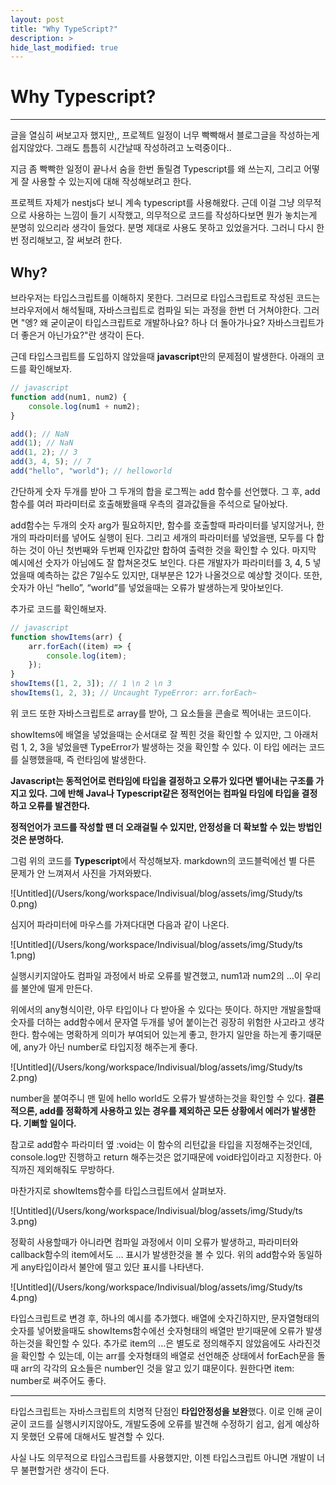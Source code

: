 ```yaml
---
layout: post
title: "Why TypeScript?"
description: >
hide_last_modified: true
---
```


# Why Typescript?

---

글을 열심히 써보고자 했지만,, 프로젝트 일정이 너무 빡빡해서 블로그글을 작성하는게 쉽지않았다. 그래도 틈틈히 시간날때 작성하려고 노력중이다..

지금 좀 빡빡한 일정이 끝나서 숨을 한번 돌릴겸 Typescript를 왜 쓰는지, 그리고 어떻게 잘 사용할 수 있는지에 대해 작성해보려고 한다.

프로젝트 자체가 nestjs다 보니 계속 typescript를 사용해왔다. 근데 이걸 그냥 의무적으로 사용하는 느낌이 들기 시작했고, 의무적으로 코드를 작성하다보면 뭔가 놓치는게 분명히 있으리라 생각이 들었다. 분명 제대로 사용도 못하고 있었을거다. 그러니 다시 한번 정리해보고, 잘 써보려 한다.

## **Why?**

브라우저는 타입스크립트를 이해하지 못한다. 그러므로 타입스크립트로 작성된 코드는 브라우저에서 해석될때, 자바스크립트로 컴파일 되는 과정을 한번 더 거쳐야한다. 그러면 "엥? 왜 굳이굳이 타입스크립트로 개발하나요? 하나 더 돌아가나요? 자바스크립트가 더 좋은거 아닌가요?"란 생각이 든다. 

근데 타입스크립트를 도입하지 않았을때 **javascript**만의 문제점이 발생한다. 아래의 코드를 확인해보자.

```jsx
// javascript
function add(num1, num2) {
    console.log(num1 + num2);
}

add(); // NaN
add(1); // NaN
add(1, 2); // 3
add(3, 4, 5); // 7
add("hello", "world"); // helloworld
```

간단하게 숫자 두개를 받아 그 두개의 합을 로그찍는 add 함수를 선언했다. 그 후, add함수를 여러 파라미터로 호출해봤을때 우측의 결과값들을 주석으로 달아놨다.

add함수는 두개의 숫자 arg가 필요하지만, 함수를 호출할때 파라미터를 넣지않거나, 한개의 파라미터를 넣어도 실행이 된다. 그리고 세개의 파라미터를 넣었을땐, 모두를 다 합하는 것이 아닌 첫번째와 두번째 인자값만 합하여 출력한 것을 확인할 수 있다.
마지막 예시에선 숫자가 아님에도 잘 합쳐온것도 보인다.
다른 개발자가 파라미터를 3, 4, 5 넣었을때 예측하는 값은 7일수도 있지만, 대부분은 12가 나올것으로 예상할 것이다. 또한, 숫자가 아닌 “hello”, “world”를 넣었을때는 오류가 발생하는게 맞아보인다.

추가로 코드를 확인해보자.

```jsx
// javascript
function showItems(arr) {
    arr.forEach((item) => {
        console.log(item);
    });
}
showItems([1, 2, 3]); // 1 \n 2 \n 3
showItems(1, 2, 3); // Uncaught TypeError: arr.forEach~
```

위 코드 또한 자바스크립트로 array를 받아, 그 요소들을 콘솔로 찍어내는 코드이다.

showItems에 배열을 넣었을때는 순서대로 잘 찍힌 것을 확인할 수 있지만, 그 아래처럼 1, 2, 3을 넣었을땐 TypeError가 발생하는 것을 확인할 수 있다. 이 타입 에러는 코드를 실행했을때, 즉 런타임에 발생한다.

**Javascript는 동적언어로 런타임에 타입을 결정하고 오류가 있다면 뱉어내는 구조를 가지고 있다.
그에 반해 Java나 Typescript같은 정적언어는 컴파일 타임에 타입을 결정하고 오류를 발견한다.** 

**정적언어가 코드를 작성할 땐 더 오래걸릴 수 있지만, 안정성을 더 확보할 수 있는 방법인것은 분명하다.**

그럼 위의 코드를 **Typescript**에서 작성해보자. markdown의 코드블럭에선 별 다른 문제가 안 느껴져서 사진을 가져와봤다.

![Untitled](/Users/kong/workspace/Indivisual/blog/assets/img/Study/ts 0.png)

심지어 파라미터에 마우스를 가져다대면 다음과 같이 나온다.

![Untitled](/Users/kong/workspace/Indivisual/blog/assets/img/Study/ts 1.png)

실행시키지않아도 컴파일 과정에서 바로 오류를 발견했고, num1과 num2의 …이 우리를 불안에 떨게 만든다.

위에서의 any형식이란, 아무 타입이나 다 받아올 수 있다는 뜻이다. 하지만 개발을할때 숫자를 더하는 add함수에서 문자열 두개를 넣어 붙이는건 굉장히 위험한 사고라고 생각한다. 
함수에는 명확하게 의미가 부여되어 있는게 좋고, 한가지 일만을 하는게 좋기때문에, any가 아닌 number로 타입지정 해주는게 좋다.

![Untitled](/Users/kong/workspace/Indivisual/blog/assets/img/Study/ts 2.png)

number을 붙여주니 맨 밑에 hello world도 오류가 발생하는것을 확인할 수 있다. 
**결론적으론, add를 정확하게 사용하고 있는 경우를 제외하곤 모든 상황에서 에러가 발생한다. 기뻐할 일이다.**

참고로 add함수 파라미터 옆 :void는 이 함수의 리턴값을 타입을 지정해주는것인데, console.log만 진행하고 return 해주는것은 없기때문에 void타입이라고 지정한다. 아직까진 제외해줘도 무방하다.

마찬가지로 showItems함수를 타입스크립트에서 살펴보자.

![Untitled](/Users/kong/workspace/Indivisual/blog/assets/img/Study/ts 3.png)

정확히 사용할때가 아니라면 컴파일 과정에서 이미 오류가 발생하고, 파라미터와 callback함수의 item에서도 … 표시가 발생한것을 볼 수 있다. 위의 add함수와 동일하게 any타입이라서 불안에 떨고 있단 표시를 나타낸다.

![Untitled](/Users/kong/workspace/Indivisual/blog/assets/img/Study/ts 4.png)

타입스크립트로 변경 후, 하나의 예시를 추가했다. 배열에 숫자긴하지만, 문자열형태의 숫자를 넣어봤을때도 showItems함수에선 숫자형태의 배열만 받기때문에 오류가 발생하는것을 확인할 수 있다. 
추가로 item의 …은 별도로 정의해주지 않았음에도 사라진것을 확인할 수 있는데, 이는 arr를 숫자형태의 배열로 선언해준 상태에서 forEach문을 돌때 arr의 각각의 요소들은 number인 것을 알고 있기 떄문이다. 
원한다면 item: number로 써주어도 좋다.

---

타입스크립트는 자바스크립트의 치명적 단점인 **타입안정성을 보완**했다. 이로 인해 굳이굳이 코드를 실행시키지않아도, 개발도중에 오류를 발견해 수정하기 쉽고, 쉽게 예상하지 못했던 오류에 대해서도 발견할 수 있다.

사실 나도 의무적으로 타입스크립트를 사용했지만, 이젠 타입스크립트 아니면 개발이 너무 불편할거란 생각이 든다.




